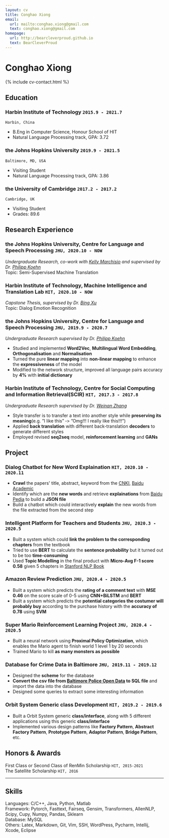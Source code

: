 ```yaml
---
layout: cv
title: Conghao Xiong
email:
  url: mailto:conghao.xiong@gmail.com
  text: conghao.xiong@gmail.com
homepage:
  url: http://bearcleverproud.github.io
  text: BearCleverProud
---
```


# Conghao **Xiong**

<!--
include contact information from the front matter
Supported arguments:
    - homepage: url, text
    - phone
    - email
-->

{% include cv-contact.html %}

## Education

### **Harbin Institute of Technology** `2015.9 - 2021.7`

```
Harbin, China
```

- B.Eng in Computer Science, Honour School of HIT
- Natural Language Processing track, GPA: 3.72

### **the Johns Hopkins University** `2019.9 - 2021.5`

```
Baltimore, MD, USA
```

- Visiting Student
- Natural Language Processing track, GPA: 3.86

### **the University of Cambridge** `2017.2 - 2017.2`

```
Cambridge, UK
```

- Visiting Student
- Grades: 89.6

## Research Experience

### **the Johns Hopkins University, Centre for Language and Speech Processing** `JHU, 2020.10 - NOW`
_Undergraduate Research, co-work with [Kelly Marchisio](https://github.com/kellymarchisio) and supervised by Dr. [Philipp Koehn](http://www.cs.jhu.edu/~phi/)_<br>
Topic: Semi-Supervised Machine Translation

### **Harbin Institute of Technology, Machine Intelligence and Translation Lab** `HIT, 2020.10 - NOW`
_Capstone Thesis, supervised by Dr. [Bing Xu](http://mitlab.hit.edu.cn/2018/0608/c9183a210160/page.htm)_<br>
Topic: Dialog Emotion Recognition

### **the Johns Hopkins University, Centre for Language and Speech Processing** `JHU, 2019.9 - 2020.7`

_Undergraduate Research supervised by Dr. [Philipp Koehn](http://www.cs.jhu.edu/~phi/)_<br>
- Studied and implemented **Word2Vec**, **Multilingual Word Embedding**, **Orthogonalisation** and **Normalisation** <br>
- Turned the pure **linear mapping** into **non‐linear mapping** to enhance the **expressiveness** of the model <br>
- Modified to the network structure, improved all language pairs accuracy by **4%** with **initial dictionary** <br>

### **Harbin Institute of Technology, Centre for Social Computing and Information Retrieval(SCIR)** `HIT, 2017.3 - 2017.8`

_Undergraduate Research supervised by Dr. [Weinan Zhang](http://ir.hit.edu.cn/~wnzhang/)_<br>
- Style transfer is to transfer a text into another style while **preserving its meaning**(e.g. ”I like this” ‐> ”Omg!!! I really like this!!!”) <br>
- Applied **back translation** with different back-translation **decoders** to generate different styles <br>
- Employed revised **seq2seq** model, **reinforcement learning** and **GANs** <br>

## Project

### Dialog Chatbot for New Word Explaination `HIT, 2020.10 - 2020.11` <br>
- **Crawl** the papers' title, abstract, keyword from the [CNKI](https://www.cnki.net), [Baidu Academic](https://xueshu.baidu.com) <br>
- Identify which are the **new words** and retrieve **explainations** from [Baidu Pedia](https://baike.baidu.com) to build a **JSON file**<br>
- Build a chatbot which could interactively **explain** the new words from the file extracted from the second step<br>

### Intelligent Platform for Teachers and Students `JHU, 2020.3 - 2020.5` <br>
- Built a system which could **link the problem to the corresponding chapters** from the textbook <br>
- Tried to use **BERT** to calculate the **sentence probability** but it turned out to be too **time-consuming**<br>
- Used **Topic Modelling** in the final product with **Micro-Avg F-1 score 0.58** given 5 chapters in [Stanford NLP Book](https://web.stanford.edu/~jurafsky/slp3/) <br>

### Amazon Review Prediction `JHU, 2020.4 - 2020.5` <br>
- Built a system which predicts the **rating of a comment text** with **MSE 0.46** on the score scale of 0-5 using **CNN+BiLSTM** and **BERT**<br>
- Built a system which predicts the **potential categories the costumer will probably buy** according to the purchase history with the **accuracy of 0.78** using **SVM** <br>

### Super Mario Reinforcement Learning Project `JHU, 2020.4 - 2020.5` <br>
- Built a neural network using **Proximal Policy Optimization**, which enables the Mario agent to finish world 1 level 1 by 20 seconds<br>
- Trained Mario to kill **as many monsters as possible**

### Database for Crime Data in Baltimore `JHU, 2019.11 - 2019.12` <br>
- Designed the **scheme** for the database
- **Convert the csv file from [Baltimore Police Open Data](https://data.baltimorecity.gov/Public-Safety/BPD-Part-1-Victim-Based-Crime-Data/wsfq-mvij) to SQL file** and import the data into the database
- Designed some queries to extract some interesting information

### Orbit System Generic class Development `HIT, 2019.2 - 2019.6` <br>
- Built a Orbit System generic **class/interface**, along with 5 different applications using this generic **class/interface**
- Implemented various design patterns like **Factory Pattern**, **Abstract Factory Pattern**, **Prototype Pattern**, **Adaptor Pattern**, **Bridge Pattern**, etc.

## Honors & Awards

First Class or Second Class of RenMin Scholarship `HIT, 2015-2021` <br>
The Satellite Scholarship `HIT, 2016` <br>

---

## Skills

Languages: C/C++, Java, Python, Matlab <br>
Framework: Pytorch, Fasttext, Fairseq, Gensim, Transformers, AllenNLP, Scipy, Cupy, Numpy, Pandas, Sklearn <br>
Database: MySQL <br>
Others: Latex, Markdown, Git, Vim, SSH, WordPress, Pycharm, Intellij, Xcode, Eclipse <br>

<!-- ### Footer

Last updated: 19 Oct 2020 -->
